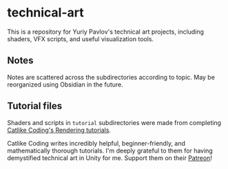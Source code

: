 # technical-art

This is a repository for Yuriy Pavlov's technical art projects, including shaders, VFX scripts, and useful visualization tools.

## Notes

Notes are scattered across the subdirectories according to topic. May be reorganized using Obsidian in the future.

## Tutorial files

Shaders and scripts in `tutorial` subdirectories were made from completing [Catlike Coding's Rendering tutorials](https://catlikecoding.com/unity/tutorials/rendering/).

Catlike Coding writes incredibly helpful, beginner-friendly, and mathematically thorough tutorials. I'm deeply grateful to them for having demystified technical art in Unity for me. Support them on their [Patreon](https://www.patreon.com/catlikecoding)!